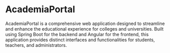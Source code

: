 # AcademiaPortal
AcademiaPortal is a comprehensive web application designed to streamline and enhance the educational experience for colleges and universities. Built using Spring Boot for the backend and Angular for the frontend, this application provides distinct interfaces and functionalities for students, teachers, and administrators.
